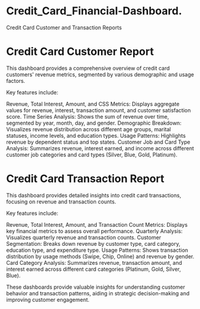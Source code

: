 # Credit_Card_Financial-Dashboard.
Credit Card Customer and Transaction Reports
# Credit Card Customer Report
This dashboard provides a comprehensive overview of credit card customers' revenue metrics, segmented by various demographic and usage factors. 

Key features include:

Revenue, Total Interest, Amount, and CSS Metrics: Displays aggregate values for revenue, interest, transaction amount, and customer satisfaction score.
Time Series Analysis: Shows the sum of revenue over time, segmented by year, month, day, and gender.
Demographic Breakdown: Visualizes revenue distribution across different age groups, marital statuses, income levels, and education types.
Usage Patterns: Highlights revenue by dependent status and top states.
Customer Job and Card Type Analysis: Summarizes revenue, interest earned, and income across different customer job categories and card types (Silver, Blue, Gold, Platinum).


# Credit Card Transaction Report
This dashboard provides detailed insights into credit card transactions, focusing on revenue and transaction counts. 

Key features include:

Revenue, Total Interest, Amount, and Transaction Count Metrics: Displays key financial metrics to assess overall performance.
Quarterly Analysis: Visualizes quarterly revenue and transaction counts.
Customer Segmentation: Breaks down revenue by customer type, card category, education type, and expenditure type.
Usage Patterns: Shows transaction distribution by usage methods (Swipe, Chip, Online) and revenue by gender.
Card Category Analysis: Summarizes revenue, transaction amount, and interest earned across different card categories (Platinum, Gold, Silver, Blue).

These dashboards provide valuable insights for understanding customer behavior and transaction patterns, aiding in strategic decision-making and improving customer engagement.


 
